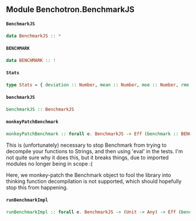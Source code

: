 ## Module Benchotron.BenchmarkJS

#### `BenchmarkJS`

``` purescript
data BenchmarkJS :: *
```

#### `BENCHMARK`

``` purescript
data BENCHMARK :: !
```

#### `Stats`

``` purescript
type Stats = { deviation :: Number, mean :: Number, moe :: Number, rme :: Number, sample :: Array Number, sem :: Number, variance :: Number }
```

#### `benchmarkJS`

``` purescript
benchmarkJS :: BenchmarkJS
```

#### `monkeyPatchBenchmark`

``` purescript
monkeyPatchBenchmark :: forall e. BenchmarkJS -> Eff (benchmark :: BENCHMARK | e) Unit
```

This is (unfortunately) necessary to stop Benchmark from trying to decompile
your functions to Strings, and then using 'eval' in the tests. I'm not quite
sure why it does this, but it breaks things, due to imported modules no
longer being in scope :(

Here, we monkey-patch the Benchmark object to fool the library into thinking
function decompilation is not supported, which should hopefully stop this
from happening.

#### `runBenchmarkImpl`

``` purescript
runBenchmarkImpl :: forall e. BenchmarkJS -> (Unit -> Any) -> Eff (benchmark :: BENCHMARK | e) Stats
```


